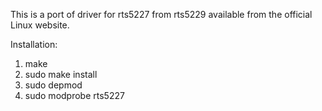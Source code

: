 This is a port of driver for rts5227 from rts5229 available from the official Linux website.

Installation:

1. make
2. sudo make install
3. sudo depmod
4. sudo modprobe rts5227
